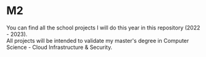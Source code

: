 # M2
You can find all the school projects I will do this year in this repository (2022 - 2023).  
All projects will be intended to validate my master's degree in Computer Science - Cloud Infrastructure & Security.  

